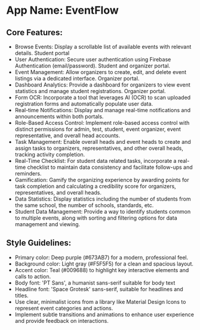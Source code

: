 # **App Name**: EventFlow

## Core Features:

- Browse Events: Display a scrollable list of available events with relevant details. Student portal
- User Authentication: Secure user authentication using Firebase Authentication (email/password). Student and organizer portal.
- Event Management: Allow organizers to create, edit, and delete event listings via a dedicated interface. Organizer portal.
- Dashboard Analytics: Provide a dashboard for organizers to view event statistics and manage student registrations. Organizer portal.
- Form OCR: Incorporate a tool that leverages AI (OCR) to scan uploaded registration forms and automatically populate user data.
- Real-time Notifications: Display and manage real-time notifications and announcements within both portals.
- Role-Based Access Control: Implement role-based access control with distinct permissions for admin, test, student, event organizer, event representative, and overall head accounts.
- Task Management: Enable overall heads and event heads to create and assign tasks to organizers, representatives, and other overall heads, tracking activity completion.
- Real-Time Checklist: For student data related tasks, incorporate a real-time checklist to maintain data consistency and facilitate follow-ups and reminders.
- Gamification: Gamify the organizing experience by awarding points for task completion and calculating a credibility score for organizers, representatives, and overall heads.
- Data Statistics: Display statistics including the number of students from the same school, the number of schools, standards, etc.
- Student Data Management: Provide a way to identify students common to multiple events, along with sorting and filtering options for data management and viewing.

## Style Guidelines:

- Primary color: Deep purple (#673AB7) for a modern, professional feel.
- Background color: Light gray (#F5F5F5) for a clean and spacious layout.
- Accent color: Teal (#009688) to highlight key interactive elements and calls to action.
- Body font: 'PT Sans', a humanist sans-serif suitable for body text
- Headline font: 'Space Grotesk' sans-serif, suitable for headlines and titles.
- Use clear, minimalist icons from a library like Material Design Icons to represent event categories and actions.
- Implement subtle transitions and animations to enhance user experience and provide feedback on interactions.